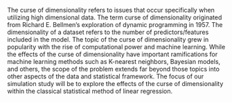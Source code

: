 The curse of dimensionality refers to issues that occur specifically when utilizing high dimensional data. The term curse of dimensionality originated from Richard E. Bellmen’s exploration of dynamic programming in 1957. The dimensionality of a dataset refers to the number of predictors/features included in the model. The topic of the curse of dimensionality grew in popularity with the rise of computational power and machine learning. While the effects of the curse of dimensionality have important ramifications for machine learning methods such as K-nearest neighbors, Bayesian models, and others, the scope of the problem extends far beyond those topics into other aspects of the data and statistical framework. The focus of our simulation study will be to explore the effects of the curse of dimensionality within the classical statistical method of linear regression.
